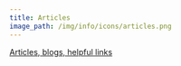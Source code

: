 ```yaml
---
title: Articles
image_path: /img/info/icons/articles.png
---
```


[Articles, blogs, helpful links](/articles)
